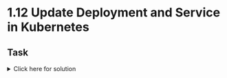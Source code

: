 # 1.12 Update Deployment and Service in Kubernetes

## Task

<details>
  <summary>Click here for solution</summary>

  ## Solution
</details>
